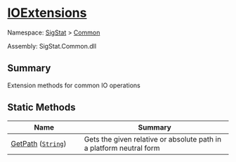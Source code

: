 # [IOExtensions](./IOExtensions.md)

Namespace: [SigStat]() > [Common](./README.md)

Assembly: SigStat.Common.dll

## Summary
Extension methods for common IO operations

## Static Methods

| Name<div><a href="#"><img width=225></a></div> | Summary<div><a href="#"><img width=525></a></div> | 
| --- | --- | 
| [GetPath](./Methods/IOExtensions--GetPath.md) ([`String`](https://docs.microsoft.com/en-us/dotnet/api/System.String)) | Gets the given relative or absolute path in a platform neutral form | 



